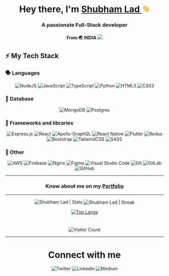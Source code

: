 <div align="center">
  <h1> Hey there, I'm <a href="https://shubhamlad.com" target="_blank">Shubham Lad </a><img src="https://raw.githubusercontent.com/ABSphreak/ABSphreak/master/gifs/Hi.gif" width="25px"> </h1>
</div>

<h3 align="center">A passionate Full-Stack developer</h3>

<div align="center">
    <h4>From 🌏 INDIA <img src="https://media.giphy.com/media/UWbARlxiBAs5rEaobW/giphy-downsized.gif" width="18px"> </h4>  
 <div>

<h2 align="left">⚡ My Tech Stack</h2>
<h3 align="left">🗣️ Languages</h3>

<img alt="NodeJS" src="https://img.shields.io/badge/node.js%20-%2343853D.svg?&style=for-the-badge&logo=node.js&logoColor=white"/>
<img alt="JavaScript" src="https://img.shields.io/badge/javascript%20-%23323330.svg?&style=for-the-badge&logo=javascript&logoColor=%23F7DF1E"/>
<img alt="TypeScript" src="https://img.shields.io/badge/typescript%20-%23007ACC.svg?&style=for-the-badge&logo=typescript&logoColor=white"/>
<img alt="Python" src="https://img.shields.io/badge/python%20-%2314354C.svg?&style=for-the-badge&logo=python&logoColor=white"/>
<img alt="HTML5" src="https://img.shields.io/badge/html5%20-%23E34F26.svg?&style=for-the-badge&logo=html5&logoColor=white"/>
<img alt="CSS3" src="https://img.shields.io/badge/css3%20-%231572B6.svg?&style=for-the-badge&logo=css3&logoColor=white"/>

<h3 align="left">💾 Database
</h3>
<img alt="MongoDB" src ="https://img.shields.io/badge/MongoDB-%234ea94b.svg?&style=for-the-badge&logo=mongodb&logoColor=white"/>
<img alt="Postgres" src ="https://img.shields.io/badge/postgres-%23316192.svg?&style=for-the-badge&logo=postgresql&logoColor=white"/>

<h3 align="left">📑 Frameworks and libraries
</h3>

<img alt="Express.js" src="https://img.shields.io/badge/express.js%20-%23404d59.svg?&style=for-the-badge"/>
<img alt="React" src="https://img.shields.io/badge/react%20-%2320232a.svg?&style=for-the-badge&logo=react&logoColor=%2361DAFB"/>
<img alt="Apollo-GraphQL" src="https://img.shields.io/badge/-Apollo%20GraphQL-311C87?style=for-the-badge&logo=apollo-graphql"/>
<img alt="React Native" src="https://img.shields.io/badge/react_native%20-%2320232a.svg?&style=for-the-badge&logo=react&logoColor=%2361DAFB"/>
<img alt="Flutter" src="https://img.shields.io/badge/Flutter%20-%2302569B.svg?&style=for-the-badge&logo=Flutter&logoColor=white" />
<img alt="Redux" src="https://img.shields.io/badge/redux%20-%23593d88.svg?&style=for-the-badge&logo=redux&logoColor=white"/>
<img alt="Bootstrap" src="https://img.shields.io/badge/bootstrap%20-%23563D7C.svg?&style=for-the-badge&logo=bootstrap&logoColor=white"/>
<img alt="TailwindCSS" src="https://img.shields.io/badge/tailwindcss%20-%2338B2AC.svg?&style=for-the-badge&logo=tailwind-css&logoColor=white"/>
<img alt="SASS" src="https://img.shields.io/badge/SASS%20-hotpink.svg?&style=for-the-badge&logo=SASS&logoColor=white"/>

<h3 align="left">🌳 Other
</h3>

<img alt="AWS" src="https://img.shields.io/badge/AWS%20-%23FF9900.svg?&style=for-the-badge&logo=amazon-aws&logoColor=white"/>
<img alt="Firebase" src="https://img.shields.io/badge/firebase%20-%23039BE5.svg?&style=for-the-badge&logo=firebase"/>
<img alt="Nginx" src="https://img.shields.io/badge/nginx%20-%23009639.svg?&style=for-the-badge&logo=nginx&logoColor=white"/>
<img alt="Figma" src="https://img.shields.io/badge/figma%20-%23F24E1E.svg?&style=for-the-badge&logo=figma&logoColor=white"/>
<img alt="Visual Studio Code" src="https://img.shields.io/badge/Visual%20Studio%20Code-0078d7.svg?&style=for-the-badge&logo=visual-studio-code&logoColor=white"/>
<img alt="Git" src="https://img.shields.io/badge/git%20-%23F05033.svg?&style=for-the-badge&logo=git&logoColor=white"/>
<img alt="GitLab" src="https://img.shields.io/badge/gitlab%20-%23181717.svg?&style=for-the-badge&logo=gitlab&logoColor=white"/>
<img alt="GitHub" src="https://img.shields.io/badge/github%20-%23121011.svg?&style=for-the-badge&logo=github&logoColor=white"/>

<hr/>

<h3 align="center">Know about me on my <a href="https://shubhamlad.com" target="_blank">Portfolio</a></h3>

<hr/>

<p align="center"> <img src="https://github-readme-stats.vercel.app/api?username=shulapy&show_icons=true&theme=gotham" alt="Shubham Lad | Stats" />
<img align="center" src="https://github-readme-streak-stats.herokuapp.com?user=shulapy&theme=gotham" alt="Shubham Lad | Streak" /></p>

[![Top Langs](https://github-readme-stats.vercel.app/api/top-langs/?username=shulapy&layout=compact&theme=gotham)](https://github.com/shulapy)

<h1></h1>

![Visitor Count](https://profile-counter.glitch.me/{shulapy}/count.svg)

<hr/>

<h1>Connect with me</h1>

 <img alt="Twitter" src="https://img.shields.io/badge/Twitter%20-%231DA1F2.svg?&style=for-the-badge&logo=Twitter&logoColor=white"/>
 <img alt="LinkedIn" src="https://img.shields.io/badge/linkedin%20-%230077B5.svg?&style=for-the-badge&logo=linkedin&logoColor=white"/>
 <img alt="Medium" src="https://img.shields.io/badge/Medium%20-%23000000.svg?&style=for-the-badge&logo=Medium&logoColor=white" />
